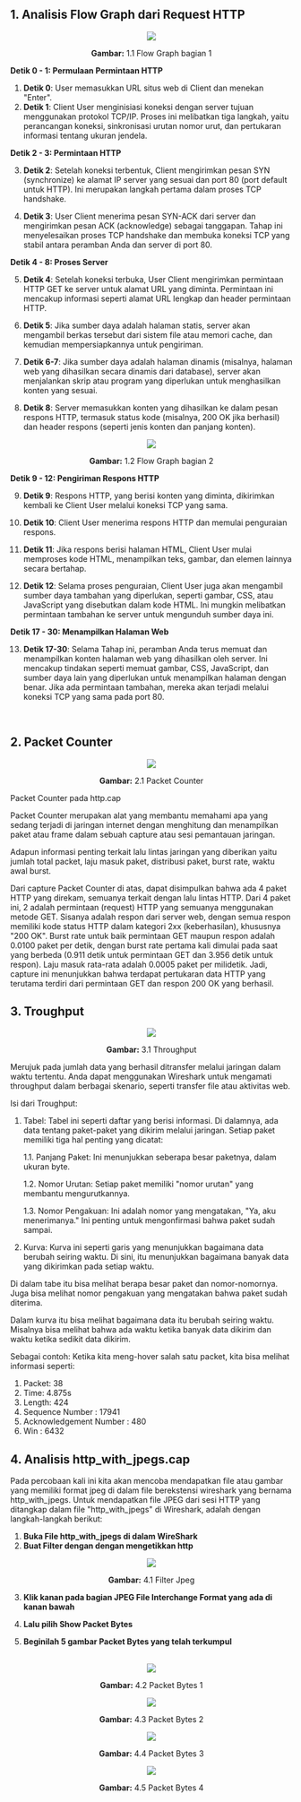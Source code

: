 ## 1. Analisis Flow Graph dari Request HTTP

<div align="center">
<img src="assets/http_flowgraph1.png">
<p><strong>Gambar:</strong> 1.1 Flow Graph bagian 1</p>
</div>

**Detik 0 - 1: Permulaan Permintaan HTTP**

1. **Detik 0**: User memasukkan URL situs web di Client dan menekan "Enter".
2. **Detik 1**: Client User menginisiasi koneksi dengan server tujuan menggunakan protokol TCP/IP. Proses ini melibatkan tiga langkah, yaitu perancangan koneksi, sinkronisasi urutan nomor urut, dan pertukaran informasi tentang ukuran jendela.

**Detik 2 - 3: Permintaan HTTP**

3. **Detik 2**: Setelah koneksi terbentuk, Client mengirimkan pesan SYN (synchronize) ke alamat IP server yang sesuai dan port 80 (port default untuk HTTP). Ini merupakan langkah pertama dalam proses TCP handshake.

4. **Detik 3**: User Client menerima pesan SYN-ACK dari server dan mengirimkan pesan ACK (acknowledge) sebagai tanggapan. Tahap ini menyelesaikan proses TCP handshake dan membuka koneksi TCP yang stabil antara peramban Anda dan server di port 80.

**Detik 4 - 8: Proses Server**

5. **Detik 4**: Setelah koneksi terbuka, User Client mengirimkan permintaan HTTP GET ke server untuk alamat URL yang diminta. Permintaan ini mencakup informasi seperti alamat URL lengkap dan header permintaan HTTP.

6. **Detik 5**: Jika sumber daya adalah halaman statis, server akan mengambil berkas tersebut dari sistem file atau memori cache, dan kemudian mempersiapkannya untuk pengiriman.

7. **Detik 6-7**: Jika sumber daya adalah halaman dinamis (misalnya, halaman web yang dihasilkan secara dinamis dari database), server akan menjalankan skrip atau program yang diperlukan untuk menghasilkan konten yang sesuai.

8. **Detik 8**: Server memasukkan konten yang dihasilkan ke dalam pesan respons HTTP, termasuk status kode (misalnya, 200 OK jika berhasil) dan header respons (seperti jenis konten dan panjang konten).

<div align="center">
<img src="assets/http_flowgraph2.png">
<p><strong>Gambar:</strong> 1.2 Flow Graph bagian 2 </p>
</div>


**Detik 9 - 12: Pengiriman Respons HTTP**

9. **Detik 9**: Respons HTTP, yang berisi konten yang diminta, dikirimkan kembali ke Client User melalui koneksi TCP yang sama.

10. **Detik 10**: Client User menerima respons HTTP dan memulai penguraian respons.

11. **Detik 11**: Jika respons berisi halaman HTML, Client User mulai memproses kode HTML, menampilkan teks, gambar, dan elemen lainnya secara bertahap.

12. **Detik 12**: Selama proses penguraian, Client User juga akan mengambil sumber daya tambahan yang diperlukan, seperti gambar, CSS, atau JavaScript yang disebutkan dalam kode HTML. Ini mungkin melibatkan permintaan tambahan ke server untuk mengunduh sumber daya ini.

**Detik 17 - 30: Menampilkan Halaman Web**

13. **Detik 17-30**: Selama Tahap ini, peramban Anda terus memuat dan menampilkan konten halaman web yang dihasilkan oleh server. Ini mencakup tindakan seperti memuat gambar, CSS, JavaScript, dan sumber daya lain yang diperlukan untuk menampilkan halaman dengan benar. Jika ada permintaan tambahan, mereka akan terjadi melalui koneksi TCP yang sama pada port 80.

</br>

## 2. Packet Counter

<div align="center">
<img src="assets/http_packet_counter.png">
<p><strong>Gambar:</strong> 2.1 Packet Counter </p>
</div>

Packet Counter pada http.cap

Packet Counter merupakan alat yang membantu memahami apa yang sedang terjadi di jaringan internet dengan menghitung dan menampilkan paket atau frame dalam sebuah capture atau sesi pemantauan jaringan. 

Adapun informasi penting terkait lalu lintas jaringan yang diberikan yaitu jumlah total packet, laju masuk paket, distribusi paket, burst rate, waktu awal burst.

Dari capture Packet Counter di atas, dapat disimpulkan bahwa ada 4 paket HTTP yang direkam, semuanya terkait dengan lalu lintas HTTP. Dari 4 paket ini, 2 adalah permintaan (request) HTTP yang semuanya menggunakan metode GET. Sisanya adalah respon dari server web, dengan semua respon memiliki kode status HTTP dalam kategori 2xx (keberhasilan), khususnya "200 OK". Burst rate untuk baik permintaan GET maupun respon adalah 0.0100 paket per detik, dengan burst rate pertama kali dimulai pada saat yang berbeda (0.911 detik untuk permintaan GET dan 3.956 detik untuk respon). Laju masuk rata-rata adalah 0.0005 paket per milidetik. Jadi, capture ini menunjukkan bahwa terdapat pertukaran data HTTP yang terutama terdiri dari permintaan GET dan respon 200 OK yang berhasil.

## 3. Troughput

<div align="center">
<img src="assets/http_throughput.png">
<p><strong>Gambar:</strong> 3.1 Throughput </p>
</div>

 Merujuk pada jumlah data yang berhasil ditransfer melalui jaringan dalam waktu tertentu. Anda dapat menggunakan Wireshark untuk mengamati throughput dalam berbagai skenario, seperti transfer file atau aktivitas web.

Isi dari Troughput:
1. Tabel: Tabel ini seperti daftar yang berisi informasi. Di dalamnya, ada data tentang paket-paket yang dikirim melalui jaringan. Setiap paket memiliki tiga hal penting yang dicatat:

	1.1. Panjang Paket: Ini menunjukkan seberapa besar paketnya, dalam ukuran byte.

	1.2. Nomor Urutan: Setiap paket memiliki "nomor urutan" yang membantu mengurutkannya.

	1.3. Nomor Pengakuan: Ini adalah nomor yang mengatakan, "Ya, aku menerimanya." Ini penting untuk mengonfirmasi bahwa paket sudah sampai.

2. Kurva: Kurva ini seperti garis yang menunjukkan bagaimana data berubah seiring waktu. Di sini, itu menunjukkan bagaimana banyak data yang dikirimkan pada setiap waktu.

Di dalam tabe itu bisa melihat berapa besar paket dan nomor-nomornya. Juga bisa melihat nomor pengakuan yang mengatakan bahwa paket sudah diterima.

Dalam kurva itu bisa melihat bagaimana data itu berubah seiring waktu. Misalnya bisa melihat bahwa ada waktu ketika banyak data dikirim dan waktu ketika sedikit data dikirim.

Sebagai contoh: 
Ketika kita meng-hover salah satu packet, kita bisa melihat informasi seperti:

1. Packet: 38
2. Time: 4.875s
3. Length: 424
4. Sequence Number : 17941
5. Acknowledgement Number : 480
6. Win : 6432

## 4. Analisis http_with_jpegs.cap

Pada percobaan kali ini kita akan mencoba mendapatkan file atau gambar yang memiliki format jpeg di dalam file berekstensi wireshark yang bernama http_with_jpegs. Untuk mendapatkan file JPEG dari sesi HTTP yang ditangkap dalam file "http_with_jpegs" di Wireshark, adalah dengan langkah-langkah berikut:

1. **Buka File http_with_jpegs di dalam WireShark**
2. **Buat Filter dengan dengan mengetikkan http**

<div align="center">
<img src="assets/http_filter_jpeg.png">
<p><strong>Gambar:</strong> 4.1 Filter Jpeg </p>
</div>

3. **Klik kanan pada bagian JPEG File Interchange Format yang ada di kanan bawah**

4. **Lalu pilih Show Packet Bytes**

5. **Beginilah 5 gambar Packet Bytes yang telah terkumpul**

</br>

<div align="center">
<img src="assets/http_show_packet_bytes1.png">
<p><strong>Gambar:</strong> 4.2 Packet Bytes 1 </p>
</div>

<div align="center">
<img src="assets/http_show_packet_bytes2.png">
<p><strong>Gambar:</strong> 4.3 Packet Bytes 2 </p>
</div>

<div align="center">
<img src="assets/http_show_packet_bytes3.png">
<p><strong>Gambar:</strong> 4.4 Packet Bytes 3 </p>
</div>

<div align="center">
<img src="assets/http_show_packet_bytes4.png">
<p><strong>Gambar:</strong> 4.5 Packet Bytes 4 </p>
</div>